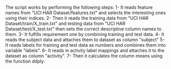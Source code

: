 The script works by performing the following steps:
 1- It reads feature names from "UCI HAR Dataset/features.txt" and selects the interesting ones using their indices.
 2- Then it reads the training data from "UCI HAR Dataset/train/X_train.txt" and testing data from "UCI HAR Dataset/test/X_test.txt" then sets the correct descriptive column names to them.
 3- It fulfills requirement one by combining training and test data.
4- It reads the subject data and attaches them to dataset as column "subject" 
5- It reads labels for training and test data as numbers and combines them into variable "labels".
6- It reads in activity label mappings and attaches it to the dataset as column "activity".
7-  Then it calculates the column means using the function ddply.